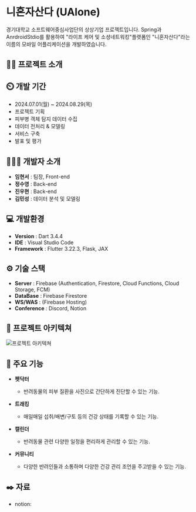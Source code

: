 # 니혼자산다 (UAlone)
경기대학교 소프트웨어중심사업단의 상상기업 프로젝트입니다. Spring과 AnrdroidStdio를 활용하여 "라이프 케어 및 소셩네트워킹"플랫폼인 "니혼자산다"라는 이름의 모바일 어플리케이션을 개발하였습니다. 
## 👨‍🏫 프로젝트 소개


## ⏲️ 개발 기간 
- 2024.07.01(월) ~ 2024.08.29(목)
- 프로젝트 기획
- 피부병 객체 탐지 데이터 수집
- 데이터 전처리 & 모델링
- 서비스 구축
- 발표 및 평가

## 🧑‍🤝‍🧑 개발자 소개
- **임현서** : 팀장, Front-end
- **정수영** : Back-end
- **진우현** : Back-end
- **김민성** : 데이터 분석 및 모델링

## 💻 개발환경
- **Version** : Dart 3.4.4
- **IDE** : Visual Studio Code
- **Framework** : Flutter 3.22.3, Flask, JAX

## ⚙️ 기술 스택
- **Server** : Firebase (Authentication, Firestore, Cloud Functions, Cloud Storage, FCM)
- **DataBase** : Firebase Firestore
- **WS/WAS** : (Firebase Hosting)
- **Conference** : Discord, Notion

## 📝 프로젝트 아키텍쳐
![프로젝트 아키텍쳐](https://github.com/user-attachments/assets/0f0c41b1-2d03-44d0-bc30-e4e96e4a92ec)

## 📌 주요 기능
- **펫닥터**
  - 반려동물의 피부 질환을 사진으로 간단하게 진단할 수 있는 기능.

- **트래킹**
  - 매일매일 섭취/배변/구토 등의 건강 상태를 기록할 수 있는 기능.

- **캘린더**
  - 반려동물 관련 다양한 일정을 편리하게 관리할 수 있는 기능.
 
- **커뮤니티**
  - 다양한 반려인들과 소통하며 다양한 건강 관리 조언을 주고받을 수 있는 기능.

## ✒️ 자료
- notion: 
